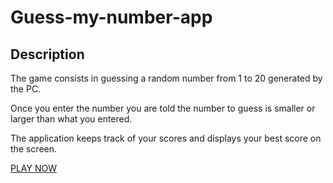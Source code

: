 # Guess-my-number-app


<h2> Description </h2>

<p>The game consists in guessing a random number from 1 to 20 generated by the PC.

Once you enter the number you are told the number to guess is smaller or larger than what you entered.

The application keeps track of your scores and displays your best score on the screen. 

<a href="https://guessmynum-albertopiazzini.netlify.app"> PLAY NOW</a></p>

